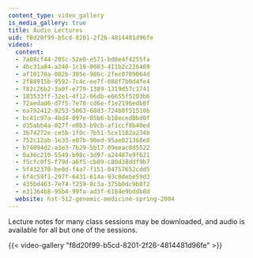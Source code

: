 ```yaml
---
content_type: video_gallery
is_media_gallery: true
title: Audio Lectures
uid: f8d20f99-b5cd-8201-2f26-4814481d96fe
videos:
  content:
  - 7a08cf44-205c-52e0-e571-bd8e4f4255fa
  - 4bc31a84-a240-1c19-0083-411b2c226489
  - af10176a-002b-305e-986c-2fec0709064d
  - 2f88915b-9592-7c4c-ee7f-088f7b0d4fe4
  - f82c26b2-3a0f-e779-1389-1319d57c1741
  - 183533ff-32e1-4f12-66db-e6655f5203b6
  - 72aedad6-d7f5-7e78-cd6e-f1e2196edb8f
  - ea792412-9253-5063-68d3-724b8f51510b
  - bc41c97a-4bd4-097e-05b6-b18eced8bd0f
  - d35abb4a-027f-e0b3-b9cb-af1ccf8b40ed
  - 3b74272e-ce5b-1f0c-7b51-5ce1102a234b
  - 752c12ab-1e33-e07b-90ed-95ae021368e8
  - b74094d2-a3e3-7b29-5b17-09eeac8d5522
  - 0a36c210-5549-b98c-3d97-a24487e9f621
  - f5cfc0f5-f79d-a6f5-cb09-c80d38ddf9b7
  - 5f432378-be0d-f4a7-f151-04757652cdd5
  - 6f4c59f1-297f-6431-614a-93c8debe59d3
  - 435bd463-7e74-f259-8c3a-375b0dc9b8f2
  - e31364b8-95b4-99fa-ad3f-6184e9bddb8d
  website: hst-512-genomic-medicine-spring-2004
---
```


Lecture notes for many class sessions may be downloaded, and audio is available for all but one of the sessions.

{{< video-gallery "f8d20f99-b5cd-8201-2f26-4814481d96fe" >}}

